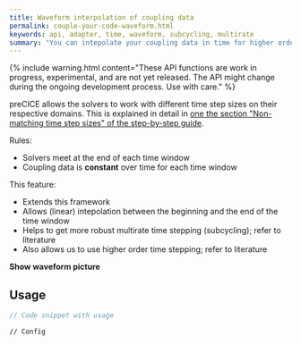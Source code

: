 ```yaml
---
title: Waveform interpolation of coupling data
permalink: couple-your-code-waveform.html
keywords: api, adapter, time, waveform, subcycling, multirate
summary: "You can intepolate your coupling data in time for higher order and more stable multirate timestepping."
---
```


{% include warning.html content="These API functions are work in progress, experimental, and are not yet released. The API might change during the ongoing development process. Use with care." %}

preCICE allows the solvers to work with different time step sizes on their respective domains. This is explained in detail in [one the section "Non-matching time step sizes" of the step-by-step guide](https://precice.org/couple-your-code-timestep-sizes.html).

Rules:
* Solvers meet at the end of each time window
* Coupling data is **constant** over time for each time window

This feature:
* Extends this framework
* Allows (linear) intepolation between the beginning and the end of the time window
* Helps to get more robust multirate time stepping (subcycling); refer to literature
* Also allows us to use higher order time stepping; refer to literature

**Show waveform picture**

## Usage

```cpp
// Code snippet with usage
```

```xml
// Config
```
